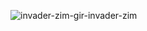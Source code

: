 ![invader-zim-gir-invader-zim](https://github.com/user-attachments/assets/984a1c9c-5299-4394-abb7-45a7644d52b5)




